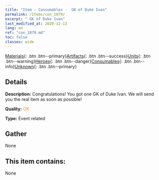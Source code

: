 ```yaml
---
title: "Item - Consumables -  GK of Duke Ivan"
permalink: /Items/con_1079/
excerpt: " GK of Duke Ivan"
last_modified_at: 2020-12-13
lang: en
ref: "con_1079.md"
toc: false
classes: wide
---
```

 [Materials](/Items/){: .btn .btn--primary}[Artifacts](/Items/Artifacts/){: .btn .btn--success}[Units](/Items/Units/){: .btn .btn--warning}[Heroes](/Items/Heroes/){: .btn .btn--danger}[Consumables](/Items/Consumables/){: .btn .btn--info}[Unknown](/Items/Unknown/){: .btn .btn--primary}

## Details
 **Description:** Congratulations! You got one GK of Duke Ivan. We will send you the real item as soon as possible!

 **Quality:** <span style="color: #FF8C00">OK</span>

 **Type:** Event related

## Gather

  None

## This item contains:

  None


